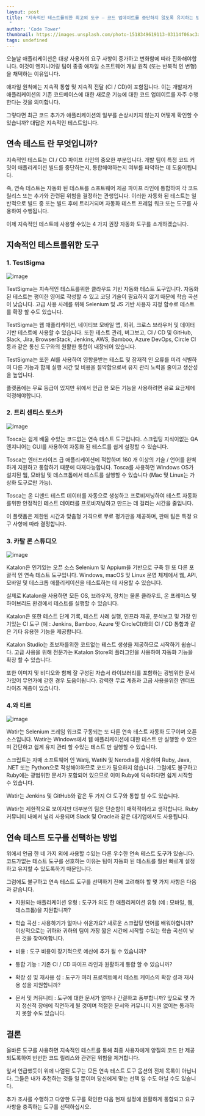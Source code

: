 ```yaml
---
layout: post
title: "지속적인 테스트를위한 최고의 도구 – 코드 업데이트를 중단하지 않도록 유지하는 방법
 "
author: 'Code Tower'
thumbnail: https://images.unsplash.com/photo-1518349619113-03114f06ac3a?crop=entropy&cs=tinysrgb&fit=max&fm=jpg&ixid=MXwxMTc3M3wwfDF8c2VhcmNofDJ8fHRlc3Rpbmd8ZW58MHx8fA&ixlib=rb-1.2.1&q=80&w=2000
tags: undefined
---
```



오늘날 애플리케이션은 대상 사용자의 요구 사항이 증가하고 변화함에 따라 진화해야합니다.
 이것이 엔지니어링 팀이 종종 애자일 소프트웨어 개발 원칙 (또는 반복적 인 변형)을 채택하는 이유입니다.
 

애자일 원칙에는 지속적 통합 및 지속적 전달 (CI / CD)이 포함됩니다.
 이는 개발자가 애플리케이션의 기존 코드베이스에 대한 새로운 기능에 대한 코드 업데이트를 자주 수행한다는 것을 의미합니다.
 

그렇다면 최근 코드 추가가 애플리케이션의 일부를 손상시키지 않는지 어떻게 확인할 수 있습니까?
 대답은 지속적인 테스트입니다.
 

## 연속 테스트 란 무엇입니까?
 

지속적인 테스트는 CI / CD 파이프 라인의 중요한 부분입니다.
 개발 팀이 특정 코드 커밋이 애플리케이션 빌드를 중단하는지, 통합해야하는지 여부를 파악하는 데 도움이됩니다.
 

즉, 연속 테스트는 자동화 된 테스트를 소프트웨어 제공 파이프 라인에 통합하여 각 코드 릴리스 또는 추가와 관련된 위험을 결정하는 관행입니다.
 이러한 자동화 된 테스트는 일반적으로 빌드 중 또는 빌드 후에 트리거되며 자동화 테스트 프레임 워크 또는 도구를 사용하여 수행됩니다.
 

이제 지속적인 테스트에 사용할 수있는 4 가지 권장 자동화 도구를 소개하겠습니다.
 

## 지속적인 테스트를위한 도구
 

### 1. TestSigma
 

![image](https://www.freecodecamp.org/news/content/images/2021/01/image-101.png)

TestSigma는 지속적인 테스트를위한 클라우드 기반 자동화 테스트 도구입니다.
 자동화 된 테스트는 평이한 영어로 작성할 수 있고 코딩 기술이 필요하지 않기 때문에 학습 곡선이 낮습니다.
 고급 사용 사례를 위해 Selenium 및 JS 기반 사용자 지정 함수로 테스트를 확장 할 수도 있습니다.
 

TestSigma는 웹 애플리케이션, 네이티브 모바일 앱, 회귀, 크로스 브라우저 및 데이터 기반 테스트에 사용할 수 있습니다.
 또한 테스트 관리, 버그보고, CI / CD 및 GitHub, Slack, Jira, BrowserStack, Jenkins, AWS, Bamboo, Azure DevOps, Circle CI 등과 같은 통신 도구와의 원활한 통합이 내장되어 있습니다.
 

TestSigma는 또한 AI를 사용하여 영향을받는 테스트 및 잠재적 인 오류를 미리 식별하여 다른 기능과 함께 실행 시간 및 비용을 절약함으로써 유지 관리 노력을 줄이고 생산성을 높입니다.
 

플랫폼에는 무료 등급이 있지만 위에서 언급 한 모든 기능을 사용하려면 유료 요금제에 약정해야합니다.
 

### 2. 트리 센티스 토스카
 

![image](https://www.freecodecamp.org/news/content/images/2021/01/image-102.png)

Tosca는 쉽게 배울 수있는 코드없는 연속 테스트 도구입니다.
 스크립팅 지식이없는 QA 엔지니어는 GUI를 사용하여 자동화 된 테스트를 쉽게 설정할 수 있습니다.
 

Tosca는 엔터프라이즈 급 애플리케이션에 적합하며 160 개 이상의 기술 / 언어를 완벽하게 지원하고 통합하기 때문에 다재다능합니다.
 Tosca를 사용하면 Windows OS가 설치된 웹, 모바일 및 데스크톱에서 테스트를 실행할 수 있습니다 (Mac 및 Linux는 가상화 도구로만 가능).
 

Tosca는 온 디맨드 테스트 데이터를 자동으로 생성하고 프로비저닝하여 테스트 자동화를위한 안정적인 테스트 데이터를 프로비저닝하고 만드는 데 걸리는 시간을 줄입니다.
 

이 플랫폼은 제한된 시간과 맞춤형 가격으로 무료 평가판을 제공하며, 판매 팀은 특정 요구 사항에 따라 결정합니다.
 

### 3. 카탈 론 스튜디오
 

![image](https://www.freecodecamp.org/news/content/images/2021/01/image-103.png)

Katalon은 인기있는 오픈 소스 Selenium 및 Appium을 기반으로 구축 된 또 다른 포괄적 인 연속 테스트 도구입니다.
 Windows, macOS 및 Linux 운영 체제에서 웹, API, 모바일 및 데스크톱 애플리케이션을 테스트하는 데 사용할 수 있습니다.
 

실제로 Katalon을 사용하면 모든 OS, 브라우저, 장치는 물론 클라우드, 온 프레미스 및 하이브리드 환경에서 테스트를 실행할 수 있습니다.
 

Katalon은 또한 테스트 단계 기록, 테스트 사례 실행, 인프라 제공, 분석보고 및 가장 인기있는 CI 도구 (예 : Jenkins, Bamboo, Azure 및 CircleCI)와의 CI / CD 통합과 같은 기타 유용한 기능을 제공합니다.
 

Katalon Studio는 초보자를위한 코드없는 테스트 생성을 제공하므로 시작하기 쉽습니다.
 고급 사용을 위해 전문가는 Katalon Store의 플러그인을 사용하여 자동화 기능을 확장 할 수 있습니다.
 

또한 이미지 및 비디오와 함께 잘 구성된 자습서 라이브러리를 포함하는 광범위한 문서가있어 무언가에 갇힌 경우 도움이됩니다.
 강력한 무료 계층과 고급 사용을위한 엔터프라이즈 계층이 있습니다.
 

### 4.와 티르
 

![image](https://www.freecodecamp.org/news/content/images/2021/01/image-104.png)

Watir는 Selenium 프레임 워크로 구동되는 또 다른 연속 테스트 자동화 도구이며 오픈 소스입니다.
 Watir는 Windows에서 웹 애플리케이션에 대한 테스트 만 실행할 수 있으며 간단하고 쉽게 유지 관리 할 수있는 테스트 만 실행할 수 있습니다.
 

스크립트는 자매 소프트웨어 인 Watij, WatiN 및 Nerodia를 사용하여 Ruby, Java, .NET 또는 Python으로 작성해야하므로 코드가 필요하지 않습니다.
 그럼에도 불구하고 Ruby에는 광범위한 문서가 포함되어 있으므로 이미 Ruby에 익숙하다면 쉽게 시작할 수 있습니다.
 

Watir는 Jenkins 및 GitHub와 같은 두 가지 CI 도구와 통합 할 수도 있습니다.
 

Watir는 제한적으로 보이지만 대부분의 팀은 단순함이 매력적이라고 생각합니다.
 Ruby 커뮤니티 내에서 널리 사용되며 Slack 및 Oracle과 같은 대기업에서도 사용됩니다.
 

## 연속 테스트 도구를 선택하는 방법
 

위에서 언급 한 네 가지 외에 사용할 수있는 다른 우수한 연속 테스트 도구가 있습니다.
 코드가없는 테스트 도구를 선호하는 이유는 팀이 자동화 된 테스트를 훨씬 빠르게 설정하고 유지할 수 있도록하기 때문입니다.
 

그럼에도 불구하고 연속 테스트 도구를 선택하기 전에 고려해야 할 몇 가지 사항은 다음과 같습니다.
 

- 지원되는 애플리케이션 유형 : 도구가 의도 한 애플리케이션 유형 (예 : 모바일, 웹, 데스크톱)을 지원합니까?
 
- 학습 곡선 : 사용하기가 얼마나 쉬운가요?
 새로운 스크립팅 언어를 배워야합니까?
 이상적으로는 귀하와 귀하의 팀이 가장 짧은 시간에 시작할 수있는 학습 곡선이 낮은 것을 찾아야합니다.
 
- 비용 : 도구 비용이 장기적으로 예산에 추가 될 수 있습니까?
 
- 통합 기능 : 기존 CI / CD 파이프 라인과 원활하게 통합 할 수 있습니까?
 
- 확장 성 및 재사용 성 : 도구가 여러 프로젝트에서 테스트 케이스의 확장 성과 재사용 성을 지원합니까?
 
- 문서 및 커뮤니티 : 도구에 대한 문서가 얼마나 간결하고 풍부합니까?
 앞으로 몇 가지 정신적 장애에 직면하게 될 것이며 적절한 문서와 커뮤니티 지원 없이는 통과하지 못할 수도 있습니다.
 

## 결론
 

올바른 도구를 사용하면 지속적인 테스트를 통해 최종 사용자에게 양질의 코드 만 제공되도록하여 빈번한 코드 릴리스와 관련된 위험을 제거합니다.
 

앞서 언급했듯이 위에 나열된 도구는 모든 연속 테스트 도구 옵션의 전체 목록이 아닙니다.
 그들은 내가 추천하는 것들 일 뿐이며 당신에게 맞는 선택 일 수도 아닐 수도 있습니다.
 

추가 조사를 수행하고 다양한 도구를 확인한 다음 현재 설정에 원활하게 통합되고 요구 사항을 충족하는 도구를 선택하십시오.
 